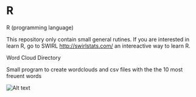 # R
R (programming language)

This repository only contain small general rutines. If you are interested in learn R, go to SWIRL http://swirlstats.com/ an intereactive way to learn R.

Word Cloud Directory

Small program to create wordclouds and csv files with the the 10 most freuent words

![Alt text](./Strategy_Map.png?raw=true "WordCloud")
